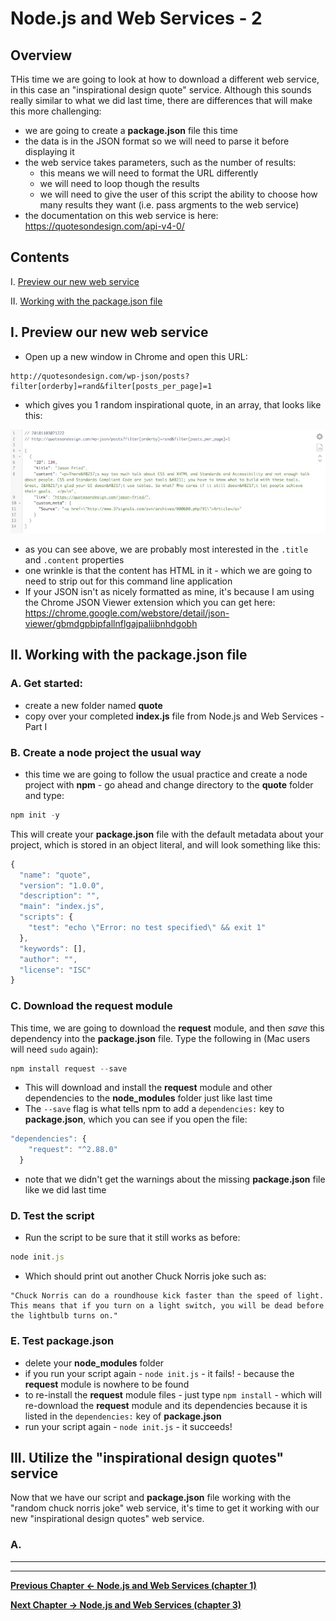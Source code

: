 # Node.js and Web Services - 2

## Overview

THis time we are going to look at how to download a different web service, in this case an "inspirational design quote" service. Although this sounds really similar to what we did last time, there are differences that will make this more challenging:
- we are going to create a **package.json** file this time
- the data is in the JSON format so we will need to parse it before displaying it
- the web service takes parameters, such as the number of results:
  - this means we will need to format the URL differently
  - we will need to loop though the results
  - we will need to give the user of this script the ability to choose how many results they want (i.e. pass argments to the web service)
- the documentation on this web service is here: https://quotesondesign.com/api-v4-0/

## Contents

<!--- Local Navigation --->
I. [Preview our new web service](#section1)

II. [Working with the package.json file](#section2)


<a id="section1"></a>

## I. Preview our new web service

- Open up a new window in Chrome and open this URL:

```
http://quotesondesign.com/wp-json/posts?filter[orderby]=rand&filter[posts_per_page]=1
```

- which gives you 1 random inspirational quote, in an array, that looks like this:

![screenshot](_images/node-web-services-2.jpg)

- as you can see above, we are probably most interested in the `.title` and `.content` properties
- one wrinkle is that the content has HTML in it - which we are going to need to strip out for this command line application
- If your JSON isn't as nicely formatted as mine, it's because I am using the Chrome JSON Viewer extension which you can get here: https://chrome.google.com/webstore/detail/json-viewer/gbmdgpbipfallnflgajpaliibnhdgobh

<a id="section2"></a>

## II. Working with the package.json file

### A. Get started:

- create a new folder named **quote**
- copy over your completed **index.js** file from Node.js and Web Services - Part I


### B. Create a node project the usual way
- this time we are going to follow the usual practice and create a node project with **npm** - go ahead and change directory to the **quote** folder and type:

```js
npm init -y
```

This will create your **package.json** file with the default metadata about your project, which is stored in an object literal, and will look something like this:

```js
{
  "name": "quote",
  "version": "1.0.0",
  "description": "",
  "main": "index.js",
  "scripts": {
    "test": "echo \"Error: no test specified\" && exit 1"
  },
  "keywords": [],
  "author": "",
  "license": "ISC"
}
```

### C. Download the **request** module 

This time, we are going to download the **request** module, and then *save* this dependency into the **package.json** file. Type the following in (Mac users will need `sudo` again):

```js
npm install request --save
```

- This will download and install the **request** module and other dependencies to the **node_modules** folder just like last time
- The `--save` flag is what tells npm to add a `dependencies:` key to **package.json**, which you can see if you open the file:

```js
"dependencies": {
    "request": "^2.88.0"
  }
```

- note that we didn't get the warnings about the missing **package.json** file like we did last time

### D. Test the script

- Run the script to be sure that it still works as before:

```js
node init.js
```
 
 - Which should print out another Chuck Norris joke such as:
 
 ```
"Chuck Norris can do a roundhouse kick faster than the speed of light. This means that if you turn on a light switch, you will be dead before the lightbulb turns on."
 ```
 
### E. Test package.json

- delete your **node_modules** folder
- if you run your script again - `node init.js` - it fails! - because the **request** module is nowhere to be found
- to re-install the **request** module files - just type `npm install` - which will re-download the **request** module and its dependencies because it is listed in the `dependencies:` key of **package.json**
- run your script again - `node init.js` - it succeeds!

<a id="section3"></a>

## III. Utilize the "inspirational design quotes" service

Now that we have our script and **package.json** file working with the "random chuck norris joke" web service, it's time to get it working with our new "inspirational design quotes" web service.

### A.

<hr><hr>

**[Previous Chapter <- Node.js and Web Services (chapter 1)](node-and-web-services-1.md)**

**[Next Chapter -> Node.js and Web Services (chapter 3)](node-and-web-services-3.md)**
